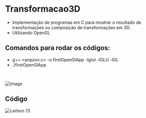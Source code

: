 # Transformacao3D
- Implementação de programas em C para mostrar o resultado de transformações ou composição de transformações em 3D.
- Utilizando OpenGL
## Comandos para rodar os códigos:
- g++ <arquivo.c> -o firstOpenGlApp -lglut -lGLU -lGL
- ./firstOpenGlApp 
</br>

![image](https://user-images.githubusercontent.com/55249802/218351750-39a71c88-00e4-4b1c-b35f-06a0a0822409.png)
</br>

## Código
![carbon (1)](https://user-images.githubusercontent.com/55249802/218352153-d64f3651-3761-473f-bad9-cce1f2207cea.png)
